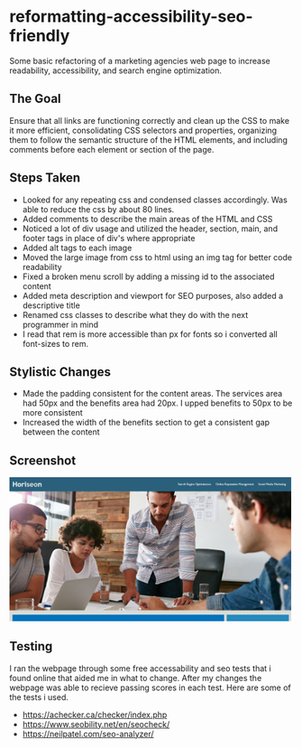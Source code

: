 # reformatting-accessibility-seo-friendly

Some basic refactoring of a marketing agencies web page to increase readability, accessibility, and search engine optimization.

## The Goal

Ensure that all links are functioning correctly and clean up the CSS to make it more efficient, consolidating CSS selectors and properties, organizing them to follow the semantic structure of the HTML elements, and including comments before each element or section of the page.

## Steps Taken

- Looked for any repeating css and condensed classes accordingly. Was able to reduce the css by about 80 lines.
- Added comments to describe the main areas of the HTML and CSS
- Noticed a lot of div usage and utilized the header, section, main, and footer tags in place of div's where appropriate
- Added alt tags to each image
- Moved the large image from css to html using an img tag for better code readability
- Fixed a broken menu scroll by adding a missing id to the associated content
- Added meta description and viewport for SEO purposes, also added a descriptive title
- Renamed css classes to describe what they do with the next programmer in mind
- I read that rem is more accessible than px for fonts so i converted all font-sizes to rem.

## Stylistic Changes

- Made the padding consistent for the content areas. The services area had 50px and the benefits area had 20px. I upped benefits to 50px to be more consistent
- Increased the width of the benefits section to get a consistent gap between the content

## Screenshot

<img src="./assets/images/screenshot-of-page.PNG" alt="screenshot of webpage" width="500"/>

## Testing

I ran the webpage through some free accessability and seo tests that i found online that aided me in what to change. After my changes the webpage was able to recieve passing scores in each test. Here are some of the tests i used.

- https://achecker.ca/checker/index.php
- https://www.seobility.net/en/seocheck/
- https://neilpatel.com/seo-analyzer/
